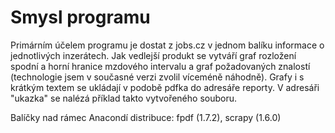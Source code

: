 # Smysl programu
Primárním účelem programu je dostat z jobs.cz v jednom balíku informace o jednotlivých inzerátech. Jak vedlejší produkt se vytváří graf rozložení spodní a horní hranice mzdového intervalu a graf požadovaných znalostí (technologie jsem v současné verzi zvolil víceméně náhodně). Grafy i s krátkým textem se ukládají v podobě pdfka do adresáře reporty. V adresáři "ukazka" se nalézá příklad takto vytvořeného souboru.

Balíčky nad rámec Anacondí distribuce:
fpdf (1.7.2), 
scrapy (1.6.0)
